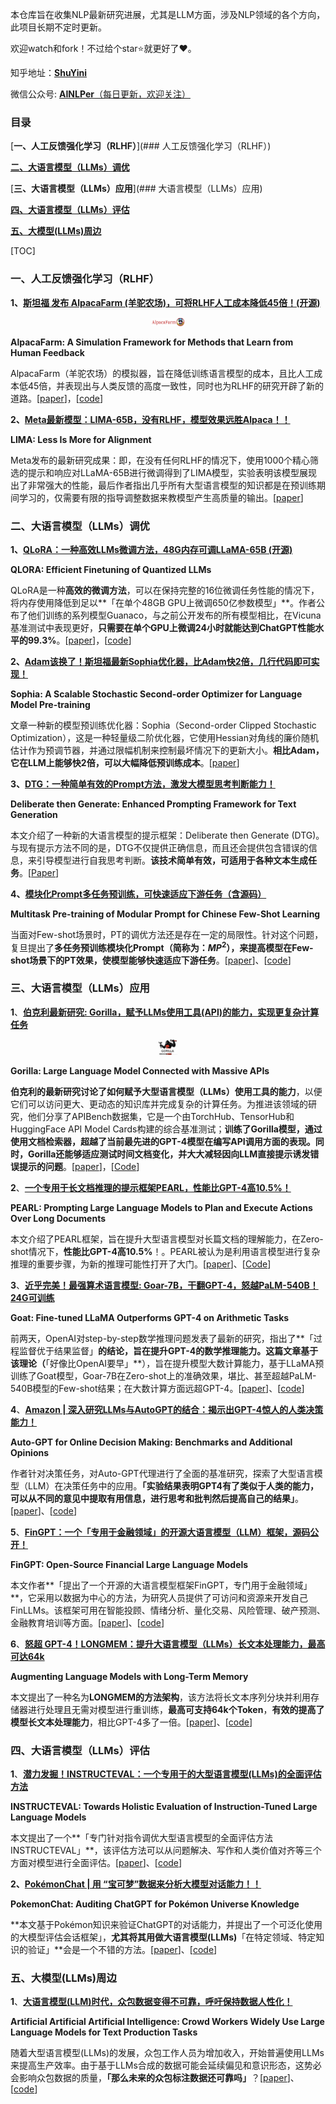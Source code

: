 本仓库旨在收集NLP最新研究进展，尤其是LLM方面，涉及NLP领域的各个方向，此项目长期不定时更新。

欢迎watch和fork！不过给个star⭐就更好了❤️。

知乎地址：[**ShuYini**](https://www.zhihu.com/people/wangjini521/activities)

微信公众号: [**AINLPer**（每日更新，欢迎关注）](https://mp.weixin.qq.com/s?__biz=MzUzOTgwNDMzOQ==&mid=2247487079&idx=1&sn=4aa0c38c7701148f28f67bc66a291b00&chksm=fac399bbcdb410ad4517460b96a071c08c3854d67d1beafa4caa424e9c12791dc1955be1f56e&token=802874842&lang=zh_CN#rd)

### 目录

[**一、人工反馈强化学习（RLHF）**](### 人工反馈强化学习（RLHF）)

[**二、大语言模型（LLMs）调优**](二、大语言模型（LLMs）调优)

[**三、大语言模型（LLMs）应用**](### 大语言模型（LLMs）应用)

[**四、大语言模型（LLMs）评估**](四、大语言模型（LLMs）评估)

[**五、大模型(LLMs)周边**](五、大模型(LLMs)周边)

[TOC]



### 一、人工反馈强化学习（RLHF）

**1、[斯坦福 发布 AlpacaFarm (羊驼农场)，可将RLHF人工成本降低45倍！(开源)](https://mp.weixin.qq.com/s/CIF2F5Vx_RSN1-LwU_ppOQ)** 

<p align="center"><img src="assets/image-20230525141242754.png" alt="image-20230525141242754" style="zoom:25%;" height="50px" /> </p>

**AlpacaFarm: A Simulation Framework for Methods that Learn from Human Feedback**

AlpacaFarm（羊驼农场）的模拟器，旨在降低训练语言模型的成本，且比人工成本低45倍，并表现出与人类反馈的高度一致性，同时也为RLHF的研究开辟了新的道路。[[paper](https://tatsu-lab.github.io/alpaca_farm_paper.pdf)]，[[code](https://github.com/tatsu-lab/alpaca_farm)]

**2、[Meta最新模型：LIMA-65B，没有RLHF，模型效果远胜Alpaca！！](https://mp.weixin.qq.com/s/cA6HoPsLhPdQ_ntlL2MKDw)**

**LIMA: Less Is More for Alignment**

Meta发布的最新研究成果：即，在没有任何RLHF的情况下，使用1000个精心筛选的提示和响应对LLaMA-65B进行微调得到了LIMA模型，实验表明该模型展现出了非常强大的性能，最后作者指出几乎所有大型语言模型的知识都是在预训练期间学习的，仅需要有限的指导调整数据来教模型产生高质量的输出。[[paper](https://arxiv.org/pdf/2305.11206.pdf)]



### 二、大语言模型（LLMs）调优

**1、[QLoRA：一种高效LLMs微调方法，48G内存可调LLaMA-65B (开源)](https://mp.weixin.qq.com/s/U9uHJrg3FbUprlZ46dptTQ)**

**QLORA: Efficient Finetuning of Quantized LLMs**

QLoRA是一种**高效的微调方法**，可以在保持完整的16位微调任务性能的情况下，将内存使用降低到足以**「在单个48GB GPU上微调650亿参数模型」**。作者公布了他们训练的系列模型Guanaco，与之前公开发布的所有模型相比，在Vicuna基准测试中表现更好，**只需要在单个GPU上微调24小时就能达到ChatGPT性能水平的99.3%**。[[paper](https://arxiv.org/pdf/2305.14314.pdf)]，[[code](https://github.com/artidoro/qlora)]

**2、[Adam该换了！斯坦福最新Sophia优化器，比Adam快2倍，几行代码即可实现！](https://mp.weixin.qq.com/s?__biz=MzUzOTgwNDMzOQ==&mid=2247492294&idx=1&sn=1711a9003bcf92d2c9c6afba28fba561&chksm=fac0751acdb7fc0cb3dfa1c8667a1801cbe8fa6e16745386e1e620be79b47a112c9b33789dd8&token=338711096&lang=zh_CN#rd)**

**Sophia: A Scalable Stochastic Second-order Optimizer for Language Model Pre-training**

文章一种新的模型预训练优化器：Sophia（Second-order Clipped Stochastic Optimization），这是一种轻量级二阶优化器，它使用Hessian对角线的廉价随机估计作为预调节器，并通过限幅机制来控制最坏情况下的更新大小。**相比Adam，它在LLM上能够快2倍，可以大幅降低预训练成本**。[[paper](file:///C:/Users/Lenovo/Desktop/0526.pdf)]

**3、[DTG：一种简单有效的Prompt方法，激发大模型思考判断能力！](https://mp.weixin.qq.com/s/Eio62_Hn0mML3Pfb3G36cA)**

**Deliberate then Generate: Enhanced Prompting Framework for Text Generation**

本文介绍了一种新的大语言模型的提示框架：Deliberate then Generate (DTG)。与现有提示方法不同的是，DTG不仅提供正确信息，而且还会提供包含错误的信息，来引导模型进行自我思考判断。**该技术简单有效，可适用于各种文本生成任务**。[[Paper](https://arxiv.org/pdf/2305.19835.pdf)]

**4、[模块化Prompt多任务预训练，可快速适应下游任务（含源码）](https://mp.weixin.qq.com/s/ytSq_gBb63NhpNOaMcMXew)**

**Multitask Pre-training of Modular Prompt for Chinese Few-Shot Learning**

当面对Few-shot场景时，PT的调优方法还是存在一定的局限性。针对这个问题，复旦提出了**多任务预训练模块化Prompt（简称为：$MP^2$），来提高模型在Few-shot场景下的PT效果，使模型能够快速适应下游任务**。[[paper](https://arxiv.org/pdf/2210.07565.pdf)]、[[code](https://github.com/Hzfinfdu/MPMP)]



### 三、大语言模型（LLMs）应用

**1**、[**伯克利最新研究: Gorilla，赋予LLMs使用工具(API)的能力，实现更复杂计算任务**](https://mp.weixin.qq.com/s/VwkaE_FuUhL3ejhMXpfp9A)

<p align="center"><img src="assets/logo.png" alt="logo" style="zoom:50%" height="50px" /> </p>

**Gorilla: Large Language Model Connected with Massive APIs**

**伯克利的最新研究讨论了如何赋予大型语言模型（LLMs）使用工具的能力**，以便它们可以访问更大、更动态的知识库并完成复杂的计算任务。为推进该领域的研究，他们分享了APIBench数据集，它是一个由TorchHub、TensorHub和HuggingFace API Model Cards构建的综合基准测试；**训练了Gorilla模型，通过使用文档检索器，超越了当前最先进的GPT-4模型在编写API调用方面的表现。同时，Gorilla还能够适应测试时间文档变化，并大大减轻因向LLM直接提示诱发错误提示的问题**。[[paper](https://arxiv.org/pdf/2305.15334v1.pdf)]，[[Code](https://github.com/ShishirPatil/gorilla)]

**2**、**[一个专用于长文档推理的提示框架PEARL，性能比GPT-4高10.5%！](https://mp.weixin.qq.com/s/dQhRiH62Mz9umx7GFeQRvw)**

**PEARL: Prompting Large Language Models to Plan and Execute Actions Over Long Documents**

本文介绍了PEARL框架，旨在提升大型语言模型对长篇文档的理解能力，在Zero-shot情况下，**性能比GPT-4高10.5%**！。PEARL被认为是利用语言模型进行复杂推理的重要步骤，为新的推理可能性打开了大门。[[paper](https://arxiv.org/abs/2305.14564)]、[[Code](https://github.com/SimengSun/pearl)]

**3**、[**近乎完美！最强算术语言模型: Goar-7B，干翻GPT-4，怒越PaLM-540B！24G可训练**](https://mp.weixin.qq.com/s/_haINkHNV4bMszm9F41yXA)

**Goat: Fine-tuned LLaMA Outperforms GPT-4 on Arithmetic Tasks**

前两天，OpenAI对step-by-step数学推理问题发表了最新的研究，指出了**「过程监督优于结果监督」**的结论，旨在提升GPT-4的数学推理能力。这篇文章基于该理论（**「好像比OpenAI要早」**），旨在提升模型大数计算能力，基于LLaMA预训练了Goat模型，Goar-7B在Zero-shot上的准确效果，堪比、甚至超越PaLM-540B模型的Few-shot结果；在大数计算方面远超GPT-4。[[paper](https://arxiv.org/pdf/2305.14201.pdf)]、[[code](https://github.com/liutiedong/goat)]

**4**、[**Amazon | 深入研究LLMs与AutoGPT的结合：揭示出GPT-4惊人的人类决策能力！**](https://mp.weixin.qq.com/s/Gbz7ZVVdeTq64mj1-__aQA)

**Auto-GPT for Online Decision Making: Benchmarks and Additional Opinions**

作者针对决策任务，对Auto-GPT代理进行了全面的基准研究，探索了大型语言模型（LLM）在决策任务中的应用。**「实验结果表明GPT4有了类似于人类的能力，可以从不同的意见中提取有用信息，进行思考和批判然后提高自己的结果」**。[[paper](https://arxiv.org/pdf/2306.02224.pdf)]、[[code](https://github.com/younghuman/LLMAgent)]

**5**、[**FinGPT：一个「专用于金融领域」的开源大语言模型（LLM）框架，源码公开！**](https://mp.weixin.qq.com/s/A9euFin675nxGGciiX6rJQ)

**FinGPT: Open-Source Financial Large Language Models**

本文作者**「提出了一个开源的大语言模型框架FinGPT，专门用于金融领域」**，它采用以数据为中心的方法，为研究人员提供了可访问和资源来开发自己FinLLMs。该框架可用在智能投顾、情绪分析、量化交易、风险管理、破产预测、金融教育培训等方面。[[paper](https://arxiv.org/pdf/2306.06031v1.pdf)]、[[code](https://github.com/ai4finance-foundation/fingpt)]

**6**、[**怒超 GPT-4！LONGMEM：提升大语言模型（LLMs）长文本处理能力，最高可达64k**](https://mp.weixin.qq.com/s/LiWN7iONxgEOIPnJXjYgQw)

**Augmenting Language Models with Long-Term Memory**

本文提出了一种名为**LONGMEM的方法架构**，该方法将长文本序列分块并利用存储器进行处理且无需对模型进行重训练，**最高可支持64k个Token**，**有效的提高了模型长文本处理能力**，相比GPT-4多了一倍。[[paper](https://arxiv.org/pdf/2306.07174v1.pdf)]、[[code](https://github.com/Victorwz/LongMem)]





### 四、大语言模型（LLMs）评估

**1**、[**潜力发掘！INSTRUCTEVAL：一个专用于的大型语言模型(LLMs)的全面评估方法**](https://mp.weixin.qq.com/s/E6hq0AUy_hItA5HGo2tCAQ)

**INSTRUCTEVAL: Towards Holistic Evaluation of Instruction-Tuned Large Language Models**

本文提出了一个**「专门针对指令调优大型语言模型的全面评估方法INSTRUCTEVAL」**，该评估方法可以从问题解决、写作和人类价值对齐等三个方面对模型进行全面评估。[[paper](https://arxiv.org/pdf/2306.04757.pdf)]、[[code](https://github.com/declare-lab/instruct-eval)]

**2、[PokémonChat | 用 “宝可梦”数据来分析大模型对话能力！！](https://mp.weixin.qq.com/s/1aYGPIyyUHnfVSjo0KTaNQ)**

**PokemonChat: Auditing ChatGPT for Pokémon Universe Knowledge**

**本文基于Pokémon知识来验证ChatGPT的对话能力，并提出了一个可泛化使用的大模型评估会话框架」，**尤其将其用做大语言模型(LLMs)**「在特定领域、特定知识的验证」**会是一个不错的方法。[[paper](https://arxiv.org/pdf/2306.03024.pdf)]、[[code](https://www.pokemon.com/us)]

### 五、大模型(LLMs)周边

**1**、[**大语言模型(LLM)时代，众包数据变得不可靠，呼吁保持数据人性化！**](https://mp.weixin.qq.com/s/tG2w-xy0IUS65CqCG_uHdg)

**Artificial Artificial Artificial Intelligence: Crowd Workers Widely Use Large Language Models for Text Production Tasks**

随着大型语言模型(LLMs)的发展，众包工作人员为增加收入，开始普遍使用LLMs来提高生产效率。由于基于LLMs合成的数据可能会延续偏见和意识形态，这势必会影响众包数据的质量，**「那么未来的众包标注数据还可靠吗」**？[[paper](https://arxiv.org/pdf/2306.07899.pdf)]、[[code](https://github.com/epfl-dlab/GPTurk)]



